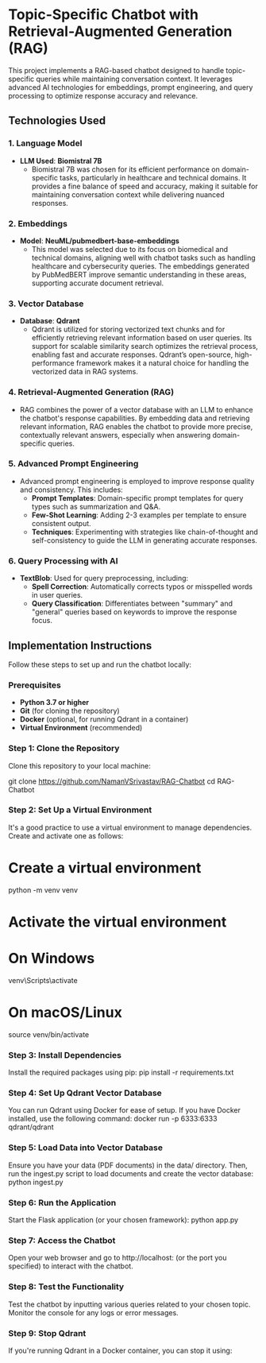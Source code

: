# Topic-Specific Chatbot with Retrieval-Augmented Generation (RAG)

This project implements a RAG-based chatbot designed to handle topic-specific queries while maintaining conversation context. It leverages advanced AI technologies for embeddings, prompt engineering, and query processing to optimize response accuracy and relevance.

## Technologies Used

### 1. Language Model
- **LLM Used**: **Biomistral 7B**
  - Biomistral 7B was chosen for its efficient performance on domain-specific tasks, particularly in healthcare and technical domains. It provides a fine balance of speed and accuracy, making it suitable for maintaining conversation context while delivering nuanced responses.
  
### 2. Embeddings
- **Model**: **NeuML/pubmedbert-base-embeddings**
  - This model was selected due to its focus on biomedical and technical domains, aligning well with chatbot tasks such as handling healthcare and cybersecurity queries. The embeddings generated by PubMedBERT improve semantic understanding in these areas, supporting accurate document retrieval.

### 3. Vector Database
- **Database**: **Qdrant**
  - Qdrant is utilized for storing vectorized text chunks and for efficiently retrieving relevant information based on user queries. Its support for scalable similarity search optimizes the retrieval process, enabling fast and accurate responses. Qdrant’s open-source, high-performance framework makes it a natural choice for handling the vectorized data in RAG systems.

### 4. Retrieval-Augmented Generation (RAG)
- RAG combines the power of a vector database with an LLM to enhance the chatbot's response capabilities. By embedding data and retrieving relevant information, RAG enables the chatbot to provide more precise, contextually relevant answers, especially when answering domain-specific queries.

### 5. Advanced Prompt Engineering
- Advanced prompt engineering is employed to improve response quality and consistency. This includes:
  - **Prompt Templates**: Domain-specific prompt templates for query types such as summarization and Q&A.
  - **Few-Shot Learning**: Adding 2-3 examples per template to ensure consistent output.
  - **Techniques**: Experimenting with strategies like chain-of-thought and self-consistency to guide the LLM in generating accurate responses.
  
### 6. Query Processing with AI
- **TextBlob**: Used for query preprocessing, including:
  - **Spell Correction**: Automatically corrects typos or misspelled words in user queries.
  - **Query Classification**: Differentiates between "summary" and "general" queries based on keywords to improve the response focus.

## Implementation Instructions

Follow these steps to set up and run the chatbot locally:

### Prerequisites
- **Python 3.7 or higher**
- **Git** (for cloning the repository)
- **Docker** (optional, for running Qdrant in a container)
- **Virtual Environment** (recommended)

### Step 1: Clone the Repository
Clone this repository to your local machine:

git clone https://github.com/NamanVSrivastav/RAG-Chatbot
cd RAG-Chatbot

### Step 2: Set Up a Virtual Environment
It's a good practice to use a virtual environment to manage dependencies. Create and activate one as follows:
# Create a virtual environment
python -m venv venv

# Activate the virtual environment
# On Windows
venv\Scripts\activate
# On macOS/Linux
source venv/bin/activate

### Step 3: Install Dependencies
Install the required packages using pip:
pip install -r requirements.txt

### Step 4: Set Up Qdrant Vector Database
You can run Qdrant using Docker for ease of setup. If you have Docker installed, use the following command:
docker run -p 6333:6333 qdrant/qdrant

### Step 5: Load Data into Vector Database
Ensure you have your data (PDF documents) in the data/ directory. Then, run the ingest.py script to load documents and create the vector database:
python ingest.py

### Step 6: Run the Application
Start the Flask application (or your chosen framework):
python app.py

### Step 7: Access the Chatbot
Open your web browser and go to http://localhost: (or the port you specified) to interact with the chatbot.

### Step 8: Test the Functionality
Test the chatbot by inputting various queries related to your chosen topic. Monitor the console for any logs or error messages.

### Step 9: Stop Qdrant
If you're running Qdrant in a Docker container, you can stop it using:





